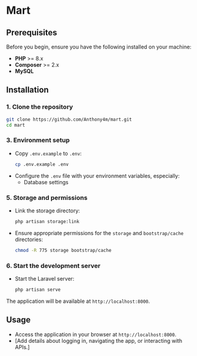 # Mart

## Prerequisites
Before you begin, ensure you have the following installed on your machine:
- **PHP** >= 8.x
- **Composer** >= 2.x
- **MySQL**
## Installation

### 1. Clone the repository
```bash
git clone https://github.com/Anthony4m/mart.git
cd mart
```

### 3. Environment setup
- Copy `.env.example` to `.env`:
  ```bash
  cp .env.example .env
  ```
- Configure the `.env` file with your environment variables, especially:
    - Database settings

### 5. Storage and permissions
- Link the storage directory:
  ```bash
  php artisan storage:link
  ```
- Ensure appropriate permissions for the `storage` and `bootstrap/cache` directories:
  ```bash
  chmod -R 775 storage bootstrap/cache
  ```

### 6. Start the development server
- Start the Laravel server:
  ```bash
  php artisan serve
  ```

The application will be available at `http://localhost:8000`.

## Usage
- Access the application in your browser at `http://localhost:8000`.
- [Add details about logging in, navigating the app, or interacting with APIs.]